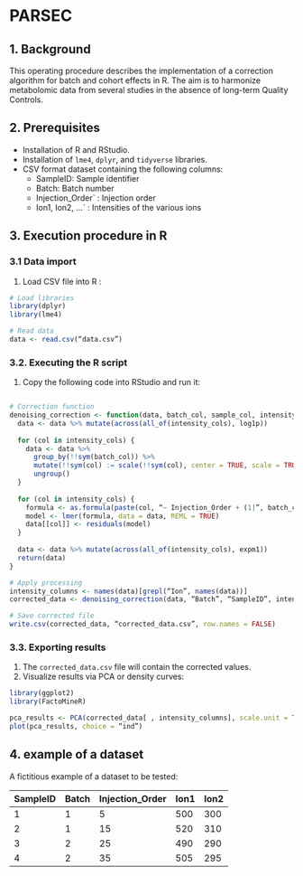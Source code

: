 # PARSEC

## 1. Background
This operating procedure describes the implementation of a correction algorithm for batch and cohort effects in R. 
The aim is to harmonize metabolomic data from several studies in the absence of long-term Quality Controls.

## 2. Prerequisites
- Installation of R and RStudio.
- Installation of `lme4`, `dplyr`, and `tidyverse` libraries.
- CSV format dataset containing the following columns:
  - SampleID: Sample identifier
  - Batch: Batch number
  - Injection_Order` : Injection order
  - Ion1, Ion2, ...` : Intensities of the various ions

## 3. Execution procedure in R

### 3.1 Data import
1. Load CSV file into R :

```r
# Load libraries
library(dplyr)
library(lme4)

# Read data
data <- read.csv(“data.csv”)
```

### 3.2. Executing the R script
1. Copy the following code into RStudio and run it:

```r

# Correction function
denoising_correction <- function(data, batch_col, sample_col, intensity_cols) {
  data <- data %>% mutate(across(all_of(intensity_cols), log1p))
  
  for (col in intensity_cols) {
    data <- data %>%
      group_by(!!sym(batch_col)) %>%
      mutate(!!sym(col) := scale(!!sym(col), center = TRUE, scale = TRUE)) %>%
      ungroup()
  }
  
  for (col in intensity_cols) {
    formula <- as.formula(paste(col, “~ Injection_Order + (1|”, batch_col, “)”))
    model <- lmer(formula, data = data, REML = TRUE)
    data[[col]] <- residuals(model)
  }
  
  data <- data %>% mutate(across(all_of(intensity_cols), expm1))
  return(data)
}

# Apply processing
intensity_columns <- names(data)[grepl(“Ion”, names(data))]
corrected_data <- denoising_correction(data, “Batch”, “SampleID”, intensity_columns)

# Save corrected file
write.csv(corrected_data, “corrected_data.csv”, row.names = FALSE)
```

### 3.3. Exporting results
1. The `corrected_data.csv` file will contain the corrected values.
2. Visualize results via PCA or density curves:

```r
library(ggplot2)
library(FactoMineR)

pca_results <- PCA(corrected_data[ , intensity_columns], scale.unit = TRUE, graph = FALSE)
plot(pca_results, choice = “ind”)
```

## 4. example of a dataset
A fictitious example of a dataset to be tested:

| SampleID | Batch | Injection_Order | Ion1 | Ion2 |
|----------|-------|----------------|------|------|
| 1 | 1 | 5 | 500 | 300 |
| 2 | 1 | 15 | 520 | 310 |
| 3 | 2 | 25 | 490 | 290 |
| 4 | 2 | 35 | 505 | 295 |
